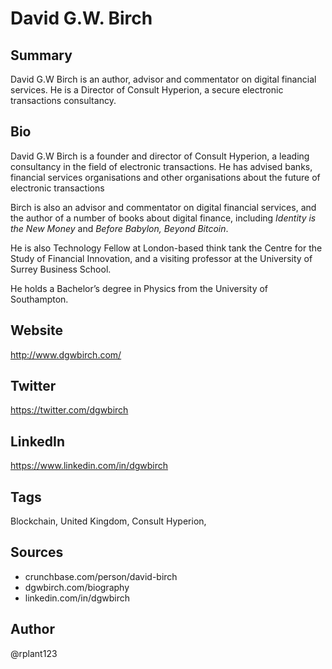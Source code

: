 # David G.W. Birch

## Summary
David G.W Birch is an author, advisor and commentator on digital financial services. He is a Director of Consult Hyperion, a secure electronic transactions consultancy.

## Bio
David G.W Birch is a founder and director of Consult Hyperion, a leading consultancy in the field of electronic transactions. He has advised banks, financial services organisations and other organisations about the future of electronic transactions

Birch is also an advisor and commentator on digital financial services, and the author of a number of books about digital finance, including *Identity is the New Money* and *Before Babylon, Beyond Bitcoin*.

He is also Technology Fellow at London-based think tank the Centre for the Study of Financial Innovation, and a visiting professor at the University of Surrey Business School. 

He holds a Bachelor’s degree in Physics from the University of Southampton.

## Website
http://www.dgwbirch.com/

## Twitter
https://twitter.com/dgwbirch

## LinkedIn
https://www.linkedin.com/in/dgwbirch

## Tags
Blockchain, United Kingdom, Consult Hyperion,

## Sources
- crunchbase.com/person/david-birch
- dgwbirch.com/biography
- linkedin.com/in/dgwbirch

## Author
@rplant123
